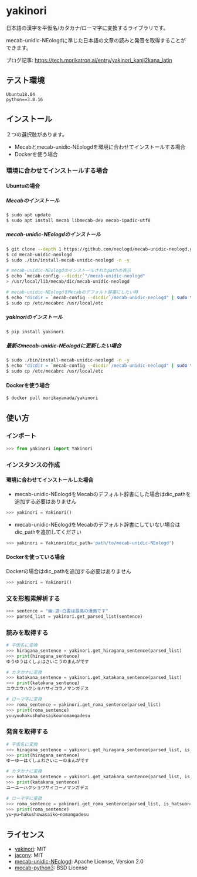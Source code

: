 # yakinori
日本語の漢字を平仮名/カタカナ/ローマ字に変換するライブラリです。  

mecab-unidic-NEologdに準じた日本語の文章の読みと発音を取得することができます。

ブログ記事: https://tech.morikatron.ai/entry/yakinori_kanji2kana_latin

## テスト環境
```
Ubuntu18.04
python==3.8.16
```

## インストール
２つの選択肢があります。
- Mecabとmecab-unidic-NEologdを環境に合わせてインストールする場合
- Dockerを使う場合


### 環境に合わせてインストールする場合
#### Ubuntuの場合
##### Mecabのインストール
```bash
$ sudo apt update
$ sudo apt install mecab libmecab-dev mecab-ipadic-utf8
```

##### mecab-unidic-NEologdのインストール
```bash
$ git clone --depth 1 https://github.com/neologd/mecab-unidic-neologd.git
$ cd mecab-unidic-neologd
$ sudo ./bin/install-mecab-unidic-neologd -n -y

# mecab-unidic-NEologdのインストールされたpathの表示
$ echo `mecab-config --dicdir`"/mecab-unidic-neologd"
> /usr/local/lib/mecab/dic/mecab-unidic-neologd

# mecab-unidic-NEologdをMecabのデフォルト辞書にしたい時
$ echo "dicdir = `mecab-config --dicdir`/mecab-unidic-neologd" | sudo tee /etc/mecabrc
$ sudo cp /etc/mecabrc /usr/local/etc

```

##### yakinoriのインストール
```bash
$ pip install yakinori
```

##### 最新のmecab-unidic-NEologdに更新したい場合
```bash
$ sudo ./bin/install-mecab-unidic-neologd -n -y
$ echo "dicdir = `mecab-config --dicdir`/mecab-unidic-neologd" | sudo tee /etc/mecabrc
$ sudo cp /etc/mecabrc /usr/local/etc
```

#### Dockerを使う場合
```bash
$ docker pull morikayamada/yakinori
```

## 使い方
### インポート
```python
>>> from yakinori import Yakinori
```

### インスタンスの作成
#### 環境に合わせてインストールした場合
- mecab-unidic-NEologdをMecabのデフォルト辞書にした場合はdic_pathを追加する必要はありません
```python
>>> yakinori = Yakinori()
```
- mecab-unidic-NEologdをMecabのデフォルト辞書にしていない場合はdic_pathを追加してください
```python
>>> yakinori = Yakinori(dic_path='path/to/mecab-unidic-NEologd') 
```
#### Dockerを使っている場合
Dockerの場合はdic_pathを追加する必要はありません
```python
>>> yakinori = Yakinori()
```

### 文を形態素解析する
```python
>>> sentence = "幽☆遊☆白書は最高の漫画です"
>>> parsed_list = yakinori.get_parsed_list(sentence)
```

### 読みを取得する
```python
# 平仮名に変換
>>> hiragana_sentence = yakinori.get_hiragana_sentence(parsed_list)
>>> print(hiragana_sentence)
ゆうゆうはくしょはさいこうのまんがです

# カタカナに変換
>>> katakana_sentence = yakinori.get_katakana_sentence(parsed_list)
>>> print(katakana_sentence)
ユウユウハクショハサイコウノマンガデス

# ローマ字に変換
>>> roma_sentence = yakinori.get_roma_sentence(parsed_list)
>>> print(roma_sentence)
yuuyuuhakushohasaikounomangadesu
```

### 発音を取得する
```python
# 平仮名に変換
>>> hiragana_sentence = yakinori.get_hiragana_sentence(parsed_list, is_hatsuon=True)
>>> print(hiragana_sentence)
ゆーゆーはくしょわさいこーのまんがです

# カタカナに変換
>>> katakana_sentence = yakinori.get_katakana_sentence(parsed_list, is_hatsuon=True)
>>> print(katakana_sentence)
ユーユーハクショワサイコーノマンガデス

# ローマ字に変換
>>> roma_sentence = yakinori.get_roma_sentence(parsed_list, is_hatsuon=True)
>>> print(roma_sentence)
yuｰyuｰhakushowasaikoｰnomangadesu
```

## ライセンス
- [yakinori](https://github.com/morikatron/yakinori/blob/main/LICENSE): MIT
- [jaconv](https://github.com/ikegami-yukino/jaconv/blob/master/LICENSE): MIT
- [mecab-unidic-NEologd](https://github.com/neologd/mecab-unidic-neologd/blob/master/COPYING): Apache License, Version 2.0 
- [mecab-python3](https://github.com/SamuraiT/mecab-python3/blob/master/COPYING): BSD License
